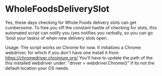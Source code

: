 # WholeFoodsDeliverySlot

Yes, these days checking for Whole Foods delivery slots can get cumbersome. To free you off the constant hastle of checking for slots, this automated script can notify you (yes notifies you verbally, so you can go 'bout your tasks) of when new delivery slots open.

Usage:
The script works on Chrome for now. 
It initializes a Chrome webdriver, for which if you don't have one install it from: https://chromedriver.chromium.org/
You'll have to update the path of the this installed webdriver under: "driver = webdriver.Chrome()" if its not the default location your OS needs.
